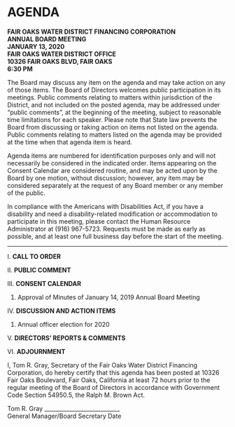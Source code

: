 <!-- Page 1 -->
# AGENDA  
**FAIR OAKS WATER DISTRICT FINANCING CORPORATION**  
**ANNUAL BOARD MEETING**  
**JANUARY 13, 2020**  
**FAIR OAKS WATER DISTRICT OFFICE**  
**10326 FAIR OAKS BLVD, FAIR OAKS**  
**6:30 PM**  

The Board may discuss any item on the agenda and may take action on any of those items. The Board of Directors welcomes public participation in its meetings. Public comments relating to matters within jurisdiction of the District, and not included on the posted agenda, may be addressed under “public comments”, at the beginning of the meeting, subject to reasonable time limitations for each speaker. Please note that State law prevents the Board from discussing or taking action on items not listed on the agenda. Public comments relating to matters listed on the agenda may be provided at the time when that agenda item is heard.

Agenda items are numbered for identification purposes only and will not necessarily be considered in the indicated order. Items appearing on the Consent Calendar are considered routine, and may be acted upon by the Board by one motion, without discussion; however, any item may be considered separately at the request of any Board member or any member of the public.

In compliance with the Americans with Disabilities Act, if you have a disability and need a disability-related modification or accommodation to participate in this meeting, please contact the Human Resource Administrator at (916) 967-5723. Requests must be made as early as possible, and at least one full business day before the start of the meeting.

---

I. **CALL TO ORDER**  

II. **PUBLIC COMMENT**  

III. **CONSENT CALENDAR**  
1. Approval of Minutes of January 14, 2019 Annual Board Meeting  

IV. **DISCUSSION AND ACTION ITEMS**  
1. Annual officer election for 2020  

V. **DIRECTORS’ REPORTS & COMMENTS**  

VI. **ADJOURNMENT**  

I, Tom R. Gray, Secretary of the Fair Oaks Water District Financing Corporation, do hereby certify that this agenda has been posted at 10326 Fair Oaks Boulevard, Fair Oaks, California at least 72 hours prior to the regular meeting of the Board of Directors in accordance with Government Code Section 54950.5, the Ralph M. Brown Act.  

Tom R. Gray  ___________________________  
General Manager/Board Secretary  Date  
